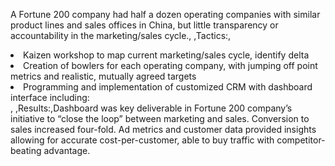 A Fortune 200 company had half a dozen operating companies with similar product lines and sales offices in China, but little transparency or accountability in the marketing/sales cycle., ,Tactics:,<li>Kaizen workshop to map current marketing/sales cycle, identify delta</li><li>Creation of bowlers for each operating company, with jumping off point metrics and realistic, mutually agreed targets</li><li>Programming and implementation of customized CRM with dashboard interface including:</li>, ,Results:,Dashboard was key deliverable in Fortune 200 company’s initiative to “close the loop” between marketing and sales. Conversion to sales increased four-fold. Ad metrics and customer data provided insights allowing for accurate cost-per-customer, able to buy traffic with competitor-beating advantage. 